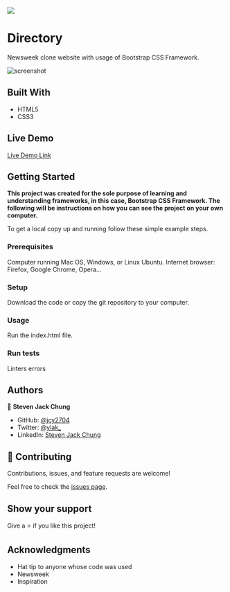 ![](https://img.shields.io/badge/Microverse-blueviolet)

# Directory

Newsweek clone website with usage of Bootstrap CSS Framework.

![screenshot](app_screenshot.png)


## Built With

- HTML5
- CSS3

## Live Demo

[Live Demo Link](https://rawcdn.githack.com/jcy2704/thenextweb/e3831e1bef723c033d97db7daa75e5eb59a0a0f0/index.html)

## Getting Started

**This project was created for the sole purpose of learning and understanding frameworks, in this case, Bootstrap CSS Framework. The following will be instructions on how you can see the project on your own computer.**


To get a local copy up and running follow these simple example steps.

### Prerequisites
Computer running Mac OS, Windows, or Linux Ubuntu.
Internet browser: Firefox, Google Chrome, Opera...

### Setup
Download the code or copy the git repository to your computer.

### Usage
Run the index.html file.

### Run tests
Linters errors



## Authors

👤 **Steven Jack Chung**

- GitHub: [@jcy2704](https://github.com/jcy2704)
- Twitter: [@yiak_](https://twitter.com/yiak_)
- LinkedIn: [Steven Jack Chung](https://linkedin.com/in/stevenjchung)

## 🤝 Contributing

Contributions, issues, and feature requests are welcome!

Feel free to check the [issues page](https://github.com/jcy2704/newsweek/issues).

## Show your support

Give a ⭐️ if you like this project!

## Acknowledgments

- Hat tip to anyone whose code was used
- Newsweek
- Inspiration
